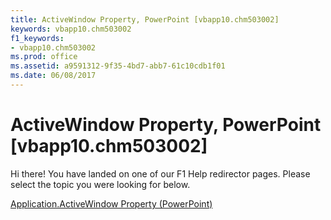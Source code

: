 ```yaml
---
title: ActiveWindow Property, PowerPoint [vbapp10.chm503002]
keywords: vbapp10.chm503002
f1_keywords:
- vbapp10.chm503002
ms.prod: office
ms.assetid: a9591312-9f35-4bd7-abb7-61c10cdb1f01
ms.date: 06/08/2017
---
```



# ActiveWindow Property, PowerPoint [vbapp10.chm503002]

Hi there! You have landed on one of our F1 Help redirector pages. Please select the topic you were looking for below.

[Application.ActiveWindow Property (PowerPoint)](http://msdn.microsoft.com/library/762c1c6a-1f8a-f47a-7b75-006c745caee0%28Office.15%29.aspx)

